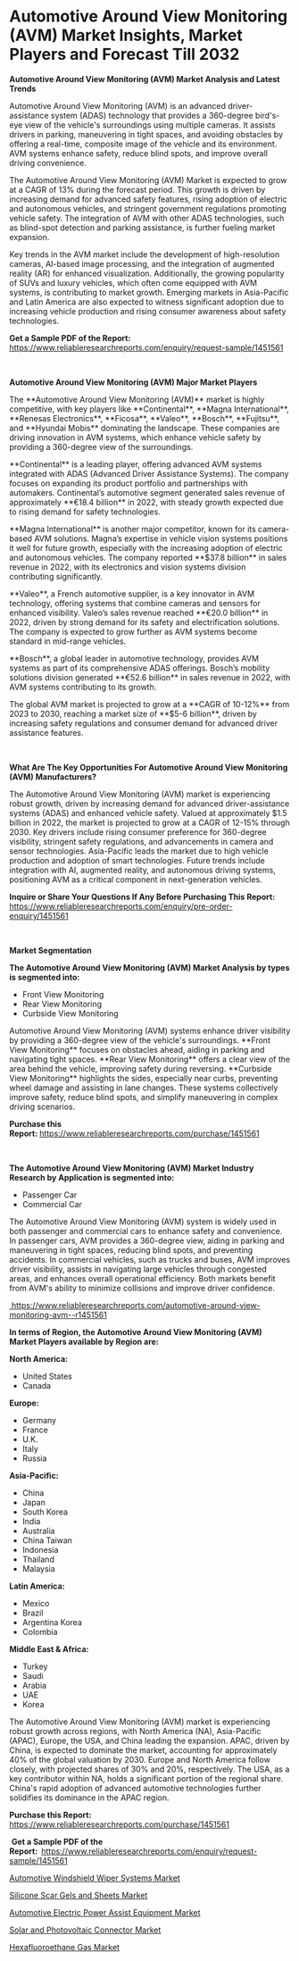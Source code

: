 <p><h1>Automotive Around View Monitoring (AVM) Market Insights, Market Players and Forecast Till 2032</h1></p><p><strong>Automotive Around View Monitoring (AVM) Market Analysis and Latest Trends</strong></p>
<p><p>Automotive Around View Monitoring (AVM) is an advanced driver-assistance system (ADAS) technology that provides a 360-degree bird's-eye view of the vehicle's surroundings using multiple cameras. It assists drivers in parking, maneuvering in tight spaces, and avoiding obstacles by offering a real-time, composite image of the vehicle and its environment. AVM systems enhance safety, reduce blind spots, and improve overall driving convenience.</p><p>The Automotive Around View Monitoring (AVM) Market is expected to grow at a CAGR of 13% during the forecast period. This growth is driven by increasing demand for advanced safety features, rising adoption of electric and autonomous vehicles, and stringent government regulations promoting vehicle safety. The integration of AVM with other ADAS technologies, such as blind-spot detection and parking assistance, is further fueling market expansion.</p><p>Key trends in the AVM market include the development of high-resolution cameras, AI-based image processing, and the integration of augmented reality (AR) for enhanced visualization. Additionally, the growing popularity of SUVs and luxury vehicles, which often come equipped with AVM systems, is contributing to market growth. Emerging markets in Asia-Pacific and Latin America are also expected to witness significant adoption due to increasing vehicle production and rising consumer awareness about safety technologies.</p></p>
<p><strong>Get a Sample PDF of the Report:&nbsp;</strong> <a href="https://www.reliableresearchreports.com/enquiry/request-sample/1451561?utm_campaign=33&utm_medium=2&utm_source=Github&utm_content=ia&utm_term=23012025&utm_id=automotive-around-view-monitoring-avm">https://www.reliableresearchreports.com/enquiry/request-sample/1451561</a></p>
<p>&nbsp;</p>
<p><strong>Automotive Around View Monitoring (AVM) Major Market Players</strong></p>
<p><p>The **Automotive Around View Monitoring (AVM)** market is highly competitive, with key players like **Continental**, **Magna International**, **Renesas Electronics**, **Ficosa**, **Valeo**, **Bosch**, **Fujitsu**, and **Hyundai Mobis** dominating the landscape. These companies are driving innovation in AVM systems, which enhance vehicle safety by providing a 360-degree view of the surroundings.</p><p>**Continental** is a leading player, offering advanced AVM systems integrated with ADAS (Advanced Driver Assistance Systems). The company focuses on expanding its product portfolio and partnerships with automakers. Continental’s automotive segment generated sales revenue of approximately **€18.4 billion** in 2022, with steady growth expected due to rising demand for safety technologies.</p><p>**Magna International** is another major competitor, known for its camera-based AVM solutions. Magna’s expertise in vehicle vision systems positions it well for future growth, especially with the increasing adoption of electric and autonomous vehicles. The company reported **$37.8 billion** in sales revenue in 2022, with its electronics and vision systems division contributing significantly.</p><p>**Valeo**, a French automotive supplier, is a key innovator in AVM technology, offering systems that combine cameras and sensors for enhanced visibility. Valeo’s sales revenue reached **€20.0 billion** in 2022, driven by strong demand for its safety and electrification solutions. The company is expected to grow further as AVM systems become standard in mid-range vehicles.</p><p>**Bosch**, a global leader in automotive technology, provides AVM systems as part of its comprehensive ADAS offerings. Bosch’s mobility solutions division generated **€52.6 billion** in sales revenue in 2022, with AVM systems contributing to its growth.</p><p>The global AVM market is projected to grow at a **CAGR of 10-12%** from 2023 to 2030, reaching a market size of **$5-6 billion**, driven by increasing safety regulations and consumer demand for advanced driver assistance features.</p></p>
<p>&nbsp;</p>
<p><strong>What Are The Key Opportunities For Automotive Around View Monitoring (AVM) Manufacturers?</strong></p>
<p><p>The Automotive Around View Monitoring (AVM) market is experiencing robust growth, driven by increasing demand for advanced driver-assistance systems (ADAS) and enhanced vehicle safety. Valued at approximately $1.5 billion in 2022, the market is projected to grow at a CAGR of 12-15% through 2030. Key drivers include rising consumer preference for 360-degree visibility, stringent safety regulations, and advancements in camera and sensor technologies. Asia-Pacific leads the market due to high vehicle production and adoption of smart technologies. Future trends include integration with AI, augmented reality, and autonomous driving systems, positioning AVM as a critical component in next-generation vehicles.</p></p>
<p><strong>Inquire or Share Your Questions If Any Before Purchasing This Report:</strong> <a href="https://www.reliableresearchreports.com/enquiry/pre-order-enquiry/1451561?utm_campaign=33&utm_medium=2&utm_source=Github&utm_content=ia&utm_term=23012025&utm_id=automotive-around-view-monitoring-avm">https://www.reliableresearchreports.com/enquiry/pre-order-enquiry/1451561</a></p>
<p>&nbsp;</p>
<p><strong>Market Segmentation</strong></p>
<p><strong>The Automotive Around View Monitoring (AVM) Market Analysis by types is segmented into:</strong></p>
<p><ul><li>Front View Monitoring</li><li>Rear View Monitoring</li><li>Curbside View Monitoring</li></ul></p>
<p><p>Automotive Around View Monitoring (AVM) systems enhance driver visibility by providing a 360-degree view of the vehicle's surroundings. **Front View Monitoring** focuses on obstacles ahead, aiding in parking and navigating tight spaces. **Rear View Monitoring** offers a clear view of the area behind the vehicle, improving safety during reversing. **Curbside View Monitoring** highlights the sides, especially near curbs, preventing wheel damage and assisting in lane changes. These systems collectively improve safety, reduce blind spots, and simplify maneuvering in complex driving scenarios.</p></p>
<p><strong>Purchase this Report:&nbsp;</strong><a href="https://www.reliableresearchreports.com/purchase/1451561?utm_campaign=33&utm_medium=2&utm_source=Github&utm_content=ia&utm_term=23012025&utm_id=automotive-around-view-monitoring-avm">https://www.reliableresearchreports.com/purchase/1451561</a></p>
<p>&nbsp;</p>
<p><strong>The Automotive Around View Monitoring (AVM) Market Industry Research by Application is segmented into:</strong></p>
<p><ul><li>Passenger Car</li><li>Commercial Car</li></ul></p>
<p><p>The Automotive Around View Monitoring (AVM) system is widely used in both passenger and commercial cars to enhance safety and convenience. In passenger cars, AVM provides a 360-degree view, aiding in parking and maneuvering in tight spaces, reducing blind spots, and preventing accidents. In commercial vehicles, such as trucks and buses, AVM improves driver visibility, assists in navigating large vehicles through congested areas, and enhances overall operational efficiency. Both markets benefit from AVM's ability to minimize collisions and improve driver confidence.</p></p>
<p><a href="https://www.reliableresearchreports.com/automotive-around-view-monitoring-avm--r1451561?utm_campaign=33&utm_medium=2&utm_source=Github&utm_content=ia&utm_term=23012025&utm_id=automotive-around-view-monitoring-avm">&nbsp;https://www.reliableresearchreports.com/automotive-around-view-monitoring-avm--r1451561</a></p>
<p><strong>In terms of Region, the Automotive Around View Monitoring (AVM) Market Players available by Region are:</strong></p>
<p>
    <p> <strong> North America: </strong>
        <ul>
            <li>United States</li>
            <li>Canada</li>
        </ul>
        </p> 
    <p> <strong> Europe: </strong>
        <ul>
            <li>Germany</li>
            <li>France</li>
            <li>U.K.</li>
            <li>Italy</li>
            <li>Russia</li>
        </ul>
        </p> 
    <p> <strong> Asia-Pacific: </strong>
        <ul>
            <li>China</li>
            <li>Japan</li>
            <li>South Korea</li>
            <li>India</li>
            <li>Australia</li>
            <li>China Taiwan</li>
            <li>Indonesia</li>
            <li>Thailand</li>
            <li>Malaysia</li>
        </ul>
        </p> 
    <p> <strong> Latin America: </strong>
        <ul>
            <li>Mexico</li>
            <li>Brazil</li>
            <li>Argentina Korea</li>
            <li>Colombia</li>
        </ul>
        </p> 
    <p> <strong> Middle East & Africa: </strong>
        <ul>
            <li>Turkey</li>
            <li>Saudi</li>
            <li>Arabia</li>
            <li>UAE</li>
            <li>Korea</li>
        </ul>
    </p>
    </p>
<p><p>The Automotive Around View Monitoring (AVM) market is experiencing robust growth across regions, with North America (NA), Asia-Pacific (APAC), Europe, the USA, and China leading the expansion. APAC, driven by China, is expected to dominate the market, accounting for approximately 40% of the global valuation by 2030. Europe and North America follow closely, with projected shares of 30% and 20%, respectively. The USA, as a key contributor within NA, holds a significant portion of the regional share. China's rapid adoption of advanced automotive technologies further solidifies its dominance in the APAC region.</p></p>
<p><strong>Purchase this Report: </strong><a href="https://www.reliableresearchreports.com/purchase/1451561?utm_campaign=33&utm_medium=2&utm_source=Github&utm_content=ia&utm_term=23012025&utm_id=automotive-around-view-monitoring-avm">https://www.reliableresearchreports.com/purchase/1451561</a></p>
<p>&nbsp;<strong>Get a Sample PDF of the Report:&nbsp;&nbsp;</strong><a href="https://www.reliableresearchreports.com/enquiry/request-sample/1451561?utm_campaign=33&utm_medium=2&utm_source=Github&utm_content=ia&utm_term=23012025&utm_id=automotive-around-view-monitoring-avm">https://www.reliableresearchreports.com/enquiry/request-sample/1451561</a></p>
<p><strong></strong></p>
<p><p><a href="https://github.com/XavierTyler76/Market-Research-Report-List-1/blob/main/automotive-windshield-wiper-systems-market.md?utm_campaign=33&utm_medium=2&utm_source=Github&utm_content=ia&utm_term=23012025&utm_id=automotive-around-view-monitoring-avm">Automotive Windshield Wiper Systems Market</a></p><p><a href="https://www.linkedin.com/pulse/top-reasons-behind-silicone-scar-gels-sheets-market-growth-yxddf?utm_campaign=33&utm_medium=2&utm_source=Github&utm_content=ia&utm_term=23012025&utm_id=automotive-around-view-monitoring-avm">Silicone Scar Gels and Sheets Market</a></p><p><a href="https://github.com/OlenFleming68/Market-Research-Report-List-1/blob/main/automotive-electric-power-assist-equipment-market.md?utm_campaign=33&utm_medium=2&utm_source=Github&utm_content=ia&utm_term=23012025&utm_id=automotive-around-view-monitoring-avm">Automotive Electric Power Assist Equipment Market</a></p><p><a href="https://www.linkedin.com/pulse/solar-photovoltaic-connector-industry-overview-2025-2032-ekjrf?utm_campaign=33&utm_medium=2&utm_source=Github&utm_content=ia&utm_term=23012025&utm_id=automotive-around-view-monitoring-avm">Solar and Photovoltaic Connector Market</a></p><p><a href="https://www.linkedin.com/pulse/hexafluoroethane-gas-market-demand-revenue-insights-89-cvj1c?utm_campaign=33&utm_medium=2&utm_source=Github&utm_content=ia&utm_term=23012025&utm_id=automotive-around-view-monitoring-avm">Hexafluoroethane Gas Market</a></p></p>